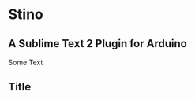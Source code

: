 Stino
======
A Sublime Text 2 Plugin for Arduino
------------------------------------
Some Text

Title
------